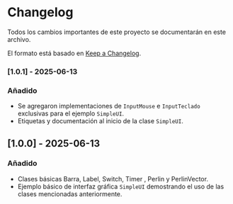 # Changelog

Todos los cambios importantes de este proyecto se documentarán en este archivo.

El formato está basado en [Keep a Changelog](https://keepachangelog.com/es/1.0.0/).

### [1.0.1] - 2025-06-13
### Añadido
- Se agregaron implementaciones de `InputMouse` e `InputTeclado` exclusivas para el ejemplo `SimpleUI`.
- Etiquetas y documentación al inicio de la clase `SimpleUI`.

## [1.0.0] - 2025-06-13
### Añadido
- Clases básicas Barra, Label, Switch, Timer , Perlin y PerlinVector.
- Ejemplo básico de interfaz gráfica `SimpleUI` demostrando el uso de las clases mencionadas anteriormente.
